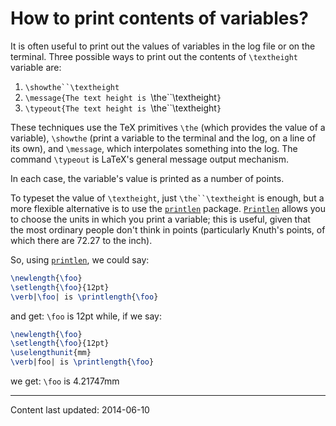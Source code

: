# How to print contents of variables?

It is often useful to print out the values of variables in the log
file or on the terminal.  Three possible ways to print out the
contents of `\textheight` variable are:
  

1.  `\showthe``\textheight`
2.  `\message{The text height is `\the``\textheight`}`
3.  `\typeout{The text height is `\the``\textheight`}`

These techniques use the TeX primitives `\the` (which provides
the value of a variable), `\showthe` (print a variable to the
terminal and the log, on a line of its own), and `\message`, which
interpolates something into the log.  The command `\typeout` is
LaTeX's general message output mechanism.

In each case, the variable's value is printed as a number of points.

To typeset the value of `\textheight`, just
`\the``\textheight` is enough, but a more flexible alternative is
to use the [`printlen`](https://ctan.org/pkg/printlen) package.  [`Printlen`](https://ctan.org/pkg/Printlen) allows you
to choose the units in which you print a variable; this is useful,
given that the most ordinary people don't think in points
(particularly Knuth's points, of which there are 72.27 to the inch).

So, using [`printlen`](https://ctan.org/pkg/printlen), we could say:
```latex
\newlength{\foo}
\setlength{\foo}{12pt}
\verb|\foo| is \printlength{\foo}
```
and get:
`\foo` is 12pt
while, if we say:
```latex
\newlength{\foo}
\setlength{\foo}{12pt}
\uselengthunit{mm}
\verb|foo| is \printlength{\foo}
```
we get:
`\foo` is 4.21747mm


----

Content last updated: 2014-06-10
